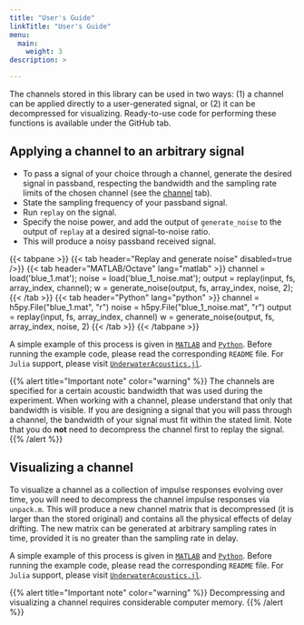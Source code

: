 ```yaml
---
title: "User's Guide"
linkTitle: "User's Guide"
menu:
  main:
    weight: 3
description: >

---
```


The channels stored in this library can be used in two ways: (1) a channel can be applied directly to a user-generated signal, or (2) it can be decompressed for visualizing. Ready-to-use code for performing these functions is available under the GitHub tab.

## Applying a channel to an arbitrary signal 

* To pass a signal of your choice through a channel, generate the desired signal in passband, respecting the bandwidth and the sampling rate limits of the chosen channel (see the [channel](/channels) tab).
* State the sampling frequency of your passband signal.
* Run `replay` on the signal. 
* Specify the noise power, and add the output of `generate_noise` to the output of `replay` at a desired signal-to-noise ratio.
* This will produce a noisy passband received signal.

{{< tabpane >}}
{{< tab header="Replay and generate noise" disabled=true />}}
{{< tab header="MATLAB/Octave" lang="matlab" >}}
channel = load('blue_1.mat');
noise = load('blue_1_noise.mat');
output = replay(input, fs, array_index, channel);
w = generate_noise(output, fs, array_index, noise, 2);
{{< /tab >}}
{{< tab header="Python" lang="python" >}}
channel = h5py.File("blue_1.mat", "r")
noise = h5py.File("blue_1_noise.mat", "r")
output = replay(input, fs, array_index, channel)
w = generate_noise(output, fs, array_index, noise, 2)
{{< /tab >}}
{{< /tabpane >}}

A simple example of this process is given in [`MATLAB`](https://github.com/uwa-channels/replay_matlab/blob/main/example.m) and [`Python`](https://github.com/uwa-channels/replay_python/blob/main/example.py). Before running the example code, please read the corresponding `README` file. For `Julia` support, please visit [`UnderwaterAcoustics.jl`](https://github.com/org-arl/UnderwaterAcoustics.jl).

{{% alert title="Important note" color="warning" %}}
The channels are specified for a certain acoustic bandwidth that was used during the experiment. When working with a channel, please understand that only that bandwidth is visible. If you are designing a signal that you will pass through a channel, the bandwidth of your signal must fit within the stated limit.  Note that you do **not** need to decompress the channel first to replay the signal.
{{% /alert %}}

## Visualizing a channel

To visualize a channel as a collection of impulse responses evolving over time, you will need to decompress the channel impulse responses via `unpack.m`. This will produce a new channel matrix that is decompressed (it is larger than the stored original) and contains all the physical effects of delay drifting. The new matrix can be generated at arbitrary sampling rates in time, provided it is no greater than the sampling rate in delay.

A simple example of this process is given in [`MATLAB`](https://github.com/uwa-channels/unpack_matlab/blob/main/unpack.m) and [`Python`](https://github.com/uwa-channels/unpack_python/blob/main/unpack.py). Before running the example code, please read the corresponding `README` file. For `Julia` support, please visit [`UnderwaterAcoustics.jl`](https://github.com/org-arl/UnderwaterAcoustics.jl).

{{% alert title="Important note" color="warning" %}}
Decompressing and visualizing a channel requires considerable computer memory.
{{% /alert %}}

